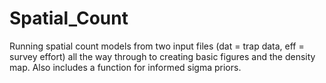 # Spatial_Count
Running spatial count models from two input files (dat = trap data, eff = survey effort) all the way through to creating basic figures and the density map. Also includes a function for informed sigma priors.
